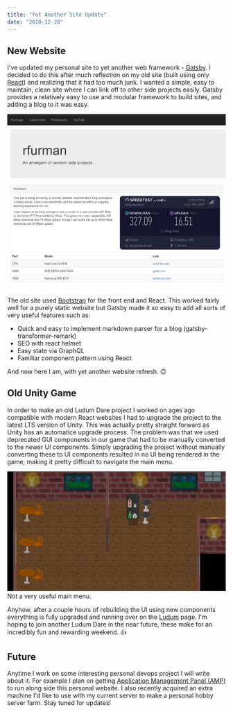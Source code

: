 ```yaml
---
title: "Yet Another Site Update"
date: "2020-12-28"
---
```


## New Website

I've updated my personal site to yet another web framework - [Gatsby](https://www.gatsbyjs.com/). I decided to do this after much reflection on my old site (built using only [React](https://reactjs.org/)) and realizing that it had too much junk. I wanted a simple, easy to maintain, clean site where I can link off to other side projects easily. Gatsby provides a relatively easy to use and modular framework to build sites, and adding a blog to it was easy.

![Old website.](old_site.png)

The old site used [Bootstrap](https://getbootstrap.com/) for the front end and React. This worked fairly well for a purely static website but Gatsby made it so easy to add all sorts of very useful features such as:

- Quick and easy to implement markdown parser for a blog (gatsby-transformer-remark)
- SEO with react helmet
- Easy state via GraphQL
- Familiar component pattern using React

And now here I am, with yet another website refresh. 😉

## Old Unity Game

In order to make an old Ludum Dare project I worked on ages ago compatible with modern React websites I had to upgrade the project to the latest LTS version of Unity. This was actually pretty straight forward as Unity has an automatice upgrade process. The problem was that we used deprecated GUI components in our game that had to be manually converted to the newer UI components. Simply upgrading the project without manually converting these to UI components resulted in no UI being rendered in the game, making it pretty difficult to navigate the main menu.

![Demon Shanker 2 with no GUI.](ds2_no_gui.png)
Not a very useful main menu.

Anyhow, after a couple hours of rebuilding the UI using new components everything is fully upgraded and running over on the [Ludum](/ludum) page. I'm hoping to join another Ludum Dare in the near future, these make for an incredibly fun and rewarding weekend. 👍

## Future

Anytime I work on some interesting personal devops project I will write about it. For example I plan on getting [Application Management Panel (AMP)](https://cubecoders.com/AMP) to run along side this personal website. I also recently acquired an extra machine I'd like to use with my current server to make a personal hobby server farm. Stay tuned for updates!
